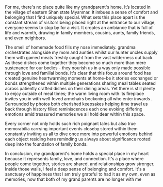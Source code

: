 



For me, there's no place quite like my grandparent's home. It’s located in the village of eastern Shan state Myanmar. It imbues a sense of comfort and belonging that I find uniquely special. What sets this place apart is the constant stream of visitors being placed right at the entrance to our village, everyone seems to stop by for a visit. It creates an ambiance that is full of life and warmth, drawing in family members, cousins, aunts, family friends, and even neighbors. 

The smell of homemade food fills my nose immediately. grandma orchestrates alongside my mom and aunties whilst our hunter uncles supply them with gamed meats freshly caught from the vast wilderness out back As these dishes come together they become so much more than mere sustenance for our bodies - they nourish us in a way only made possible through love and familial bonds. 
It's clear that this focus around food has created genuine heartwarming moments at home-be it stories exchanged or bonds strengthened within multiple generations sharing meal tables seated across patiently crafted dishes on their dining areas. 
Yet there is still plenty to enjoy outside of meal times; the warm living room with its fireplace invites you in with well-loved armchairs beckoning all who enter inwards . Surrounded by photos both cherished keepsakes helping time travel us back through history filled reminiscences each one evoking differing emotions amid treasured memories we all hold dear within this space. 

Every corner not only holds such rich poignant tales but also true memorabilia carrying important events closeby stored within them constantly inviting us all to dive once more into powerful emotions behind each object residing here reminding us always about significance rooted deep into the foundation of family bonds.

In conclusion, my grandparent's home holds a special place in my heart because it represents family, love, and connection. It's a place where people come together, stories are shared, and relationships grow stronger. Inside those walls, I feel a deep sense of belonging and comfort. It's a sanctuary of happiness that I am truly grateful to had it as my own, even as memories, now that both of my grand parents are no longer with me
